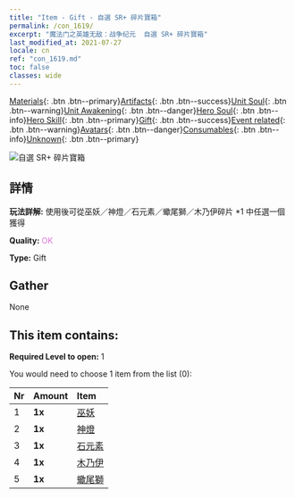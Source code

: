 ```yaml
---
title: "Item - Gift - 自選 SR+ 碎片寶箱"
permalink: /con_1619/
excerpt: "魔法门之英雄无敌：战争纪元  自選 SR+ 碎片寶箱"
last_modified_at: 2021-07-27
locale: cn
ref: "con_1619.md"
toc: false
classes: wide
---
```

 [Materials](/ItemsCN/){: .btn .btn--primary}[Artifacts](/ItemsCN/Artifacts/){: .btn .btn--success}[Unit Soul](/ItemsCN/UnitSoul/){: .btn .btn--warning}[Unit Awakening](/ItemsCN/UnitAwakening/){: .btn .btn--danger}[Hero Soul](/ItemsCN/HeroSoul/){: .btn .btn--info}[Hero Skill](/ItemsCN/HeroSkill/){: .btn .btn--primary}[Gift](/ItemsCN/Gift/){: .btn .btn--success}[Event related](/ItemsCN/Events/){: .btn .btn--warning}[Avatars](/ItemsCN/Avatars/){: .btn .btn--danger}[Consumables](/ItemsCN/Consumables/){: .btn .btn--info}[Unknown](/ItemsCN/Unknown/){: .btn .btn--primary}

 ![自選 SR+ 碎片寶箱](/images/t/i_907235.png)

## 詳情
 **玩法詳解:** 使用後可從巫妖／神燈／石元素／蠍尾獅／木乃伊碎片 *1 中任選一個獲得

 **Quality:** <span style="color: #DA70D6">OK</span>

 **Type:** Gift

## Gather

  None

## This item contains:

 **Required Level to open:** 1

 You would need to choose 1 item from the list (0):

  | Nr | Amount |     Item    |
  |:---|:-------|:------------|
  | 1 |  **1x** | [巫妖](/cn/Items/unt_212/) |  | 
  | 2 |  **1x** | [神燈](/cn/Items/unt_239/) |  | 
  | 3 |  **1x** | [石元素](/cn/Items/unt_266/) |  | 
  | 4 |  **1x** | [木乃伊](/cn/Items/unt_215/) |  | 
  | 5 |  **1x** | [蠍尾獅](/cn/Items/unt_249/) |  | 
